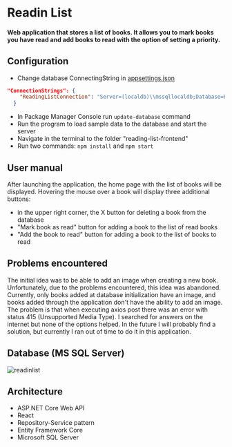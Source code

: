 # Readin List
#### Web application that stores a list of books. It allows you to mark books you have read and add books to read with the option of setting a priority.
## Configuration
* Change database ConnectingString in [appsettings.json](ReadingList.API/appsettings.json)
````json
"ConnectionStrings": {
    "ReadingListConnection": "Server=(localdb)\\mssqllocaldb;Database=ReadingListDb;Trusted_Connection=True;MultipleActiveResultSets=true"
  }
````
* In Package Manager Console run `update-database` command
* Run the program to load sample data to the database and start the server
* Navigate in the terminal to the folder "reading-list-frontend"
* Run two commands: `npm install` and `npm start`
## User manual
After launching the application, the home page with the list of books will be displayed. Hovering the mouse over a book will display three additional buttons: 
* in the upper right corner, the X button for deleting a book from the database
* "Mark book as read" button for adding a book to the list of read books
* "Add the book to read" button for adding a book to the list of books to read
## Problems encountered 
The initial idea was to be able to add an image when creating a new book. Unfortunately, due to the problems encountered, this idea was abandoned. Currently, only books added at database initialization have an image, and books added through the application don't have the ability to add an image. The problem is that when executing axios post there was an error with status 415 (Unsupported Media Type). I searched for answers on the internet but none of the options helped. In the future I will probably find a solution, but currently I ran out of time to do it in this application.
## Database (MS SQL Server)
![readinlist](https://user-images.githubusercontent.com/85680066/207297893-d54ed119-fcac-4c88-aa0d-7cfa6973b8cc.png)
## Architecture
* ASP.NET Core Web API
* React
* Repository-Service pattern
* Entity Framework Core
* Microsoft SQL Server
